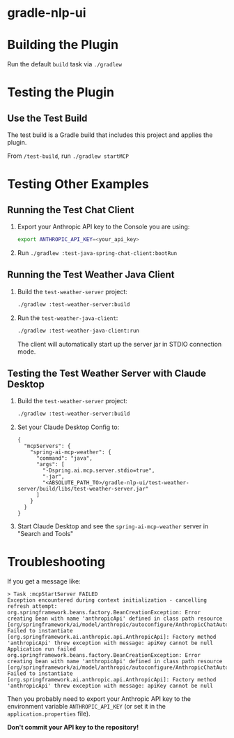 # gradle-nlp-ui

# Building the Plugin

Run the default `build` task via `./gradlew`

# Testing the Plugin

## Use the Test Build
The test build is a Gradle build that includes this project and applies the plugin.

From `/test-build`, run `./gradlew startMCP`

# Testing Other Examples

## Running the Test Chat Client
1. Export your Anthropic API key to the Console you are using:
   ```bash
   export ANTHROPIC_API_KEY=<your_api_key>
   ```
2. Run `./gradlew :test-java-spring-chat-client:bootRun`

## Running the Test Weather Java Client
1. Build the `test-weather-server` project:
   ```bash
   ./gradlew :test-weather-server:build
   ```
2. Run the `test-weather-java-client`:
   ```bash
   ./gradlew :test-weather-java-client:run
   ```
   The client will automatically start up the server jar in STDIO connection mode.

## Testing the Test Weather Server with Claude Desktop
1. Build the `test-weather-server` project:
   ```bash
   ./gradlew :test-weather-server:build
   ```
2. Set your Claude Desktop Config to:
   ```
   {
     "mcpServers": {
       "spring-ai-mcp-weather": {
         "command": "java",
         "args": [
           "-Dspring.ai.mcp.server.stdio=true",
           "-jar",
           "<ABSOLUTE_PATH_TO>/gradle-nlp-ui/test-weather-server/build/libs/test-weather-server.jar"
         ]
       }
     }
   }
   ```
3. Start Claude Desktop and see the `spring-ai-mcp-weather` server in "Search and Tools"


# Troubleshooting

If you get a message like:
```
> Task :mcpStartServer FAILED
Exception encountered during context initialization - cancelling refresh attempt: org.springframework.beans.factory.BeanCreationException: Error creating bean with name 'anthropicApi' defined in class path resource [org/springframework/ai/model/anthropic/autoconfigure/AnthropicChatAutoConfiguration.class]: Failed to instantiate [org.springframework.ai.anthropic.api.AnthropicApi]: Factory method 'anthropicApi' threw exception with message: apiKey cannot be null
Application run failed
org.springframework.beans.factory.BeanCreationException: Error creating bean with name 'anthropicApi' defined in class path resource [org/springframework/ai/model/anthropic/autoconfigure/AnthropicChatAutoConfiguration.class]: Failed to instantiate [org.springframework.ai.anthropic.api.AnthropicApi]: Factory method 'anthropicApi' threw exception with message: apiKey cannot be null
```

Then you probably need to export your Anthropic API key to the environment variable `ANTHROPIC_API_KEY` (or set it in the `application.properties` file).

**Don't commit your API key to the repository!**

